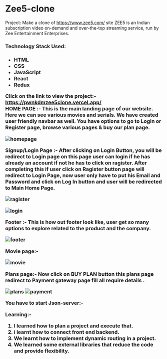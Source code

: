 # Zee5-clone

Project: Make a clone of https://www.zee5.com/ site
ZEE5 is an Indian subscription video on-demand and over-the-top streaming service, run by Zee Entertainment Enterprises.

<h3>Technology Stack Used:<h3> 
  <ul>
    <li>HTML</li>
    <li>CSS</li>
    <li>JavaScript</li>
    <li>React</li>
    <li>Redux</li>
  </ul>

  Click on the link to view the project:- https://pwnkdmzee5clone.vercel.app/ </br>
HOME PAGE :-
This is the main landing page of our website. Here we can see various movies and serials. We have created user friendly navbar as well. You have options to go to Login or Register page, browse various pages &  buy our plan page.

![homepage](https://user-images.githubusercontent.com/99590191/174241922-a301f02b-25f6-4d22-9108-bfa7b9ef594a.png)



Signup/Login Page :-
After clicking on Login Button, you will be redirect to Login page on this page user can  login if he has already an account if not he has to click on ragister. After completing this if user click on Ragister button page will redirect to Login Page, now user only have to put his Email and Password and click on Log In button and user will be redirected to Main Home Page.

![ragister](https://user-images.githubusercontent.com/99590191/174242565-0850e28c-4266-4a06-ab7b-a588d39730b5.png)

![login](https://user-images.githubusercontent.com/99590191/174242589-9b6585d8-165a-43ba-9409-e7330a592464.png)





Footer :-
This is how out footer look like, user get so many options to explore related to the product and the company.

![footer](https://user-images.githubusercontent.com/99590191/174243173-9d857dbe-8583-4c5a-991e-ed77c09999be.png)




Movie page:-

![movie](https://user-images.githubusercontent.com/99590191/174243616-06a39312-3aba-470b-ad88-65924776c709.png)



Plans page:-
Now click on BUY PLAN button this plans page redirect to Payment gateway page
fill all require details .

![plans](https://user-images.githubusercontent.com/99590191/174244125-28598c5b-829d-4f6a-9c11-20280183d739.png)
![payment](https://user-images.githubusercontent.com/99590191/174244342-b261a47a-dd0f-4558-8975-1eaa988c7c10.png)


You have to start Json-server:-



Learning:-

1. I  learned how to plan a project and execute that.
2. i learnt how to connect front end backend.
3. We learnt how to implement dynamic routing in a project.
4. We learned some external libraries that reduce the code and provide flexibility.

 

